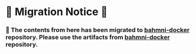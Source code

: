 # 🚧 Migration Notice 🚧
### 🚀 The contents from here has been migrated to [bahmni-docker](https://github.com/Bahmni/bahmni-docker) repository. Please use the artifacts from [bahmni-docker](https://github.com/Bahmni/bahmni-docker) repository.
